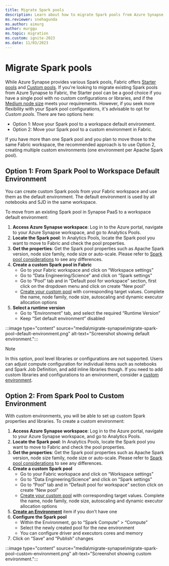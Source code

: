 ```yaml
---
title: Migrate Spark pools
description: Learn about how to migrate Spark pools from Azure Synapse Spark to Fabric.
ms.reviewer: snehagunda
ms.author: aimurg
author: murggu
ms.topic: migration
ms.custom: ignite-2023
ms.date: 11/03/2023
---
```


# Migrate Spark pools

While Azure Synapse provides various Spark pools, Fabric offers [Starter pools](configure-starter-pools.md) and [Custom pools](create-custom-spark-pools.md). If you're looking to migrate existing Spark pools from Azure Synapse to Fabric, the Starter pool can be a good choice if you have a single pool with no custom configurations or libraries, and if the [Medium node size](spark-compute.md) meets your requirements. However, if you seek more flexibility with your Spark pool configurations, it's advisable to opt for *Custom pools*. There are two options here: 

* Option 1: Move your Spark pool to a workspace default environment.
* Option 2: Move your Spark pool to a custom environment in Fabric. 

If you have more than one Spark pool and you plan to move those to the same Fabric workspace, the recommended approach is to use Option 2, creating multiple custom environments (one environment per Apache Spark pool).

## Option 1: From Spark Pool to Workspace Default Environment

You can create custom Spark pools from your Fabric workspace and use them as the default environment. The default environment is used by all notebooks and SJD in the same workspace. 

To move from an existing Spark pool in Synapse PaaS to a workspace default environment:

1. **Access Azure Synapse workspace**: Log in to the Azure portal, navigate to your Azure Synapse workspace, and go to Analytics Pools.
1.	**Locate the Spark pool**: In Analytics Pools, locate the Spark pool you want to move to Fabric and check the pool properties. 
1.	**Get the properties**: Get the Spark pool properties such as Apache Spark version, node size family, node size or auto-scale. Please refer to [Spark pool considerations](TBC) to see any differences.
1.	**Create a custom Spark pool in Fabric**
    * Go to your Fabric workspace and click on “Workspace settings”
    * Go to “Data Engineering/Science” and click on “Spark settings”
    * Go to “Pool” tab and in “Default pool for workspace” section, first click on the dropdown menu and click on create “New pool”
    * [Create your custom pool](create-custom-spark-pools.md) with corresponding target values. Complete the name, node family, node size, autoscaling and dynamic executor allocation options
5.	**Select a runtime version**
    * Go to “Environment” tab, and select the required “Runtime Version”
    * Keep “Set default environment” disabled

:::image type="content" source="media\migrate-synapse\migrate-spark-pool-default-environment.png" alt-text="Screenshot showing default environment.":::

> [!NOTE]
> In this option, pool level libraries or configurations are not supported. Users can adjust compute configuration for individual items such as notebooks and Spark Job Definition, and add inline libraries though. If you need to add custom libraries and configurations to an environment, consider a [custom environment](TBC).

## Option 2: From Spark Pool to Custom Environment

With custom environments, you will be able to set up custom Spark properties and libraries. To create a custom environment:

1.	**Access Azure Synapse workspace**: Log in to the Azure portal, navigate to your Azure Synapse workspace, and go to Analytics Pools.
1.	**Locate the Spark pool**: In Analytics Pools, locate the Spark pool you want to move to Fabric and check the pool properties. 
1.	**Get the properties**: Get the Spark pool properties such as Apache Spark version, node size family, node size or auto-scale. Please refer to [Spark pool considerations](TBC) to see any differences.
1.	**Create a custom Spark pool**
    * Go to your Fabric workspace and click on “Workspace settings”
    * Go to “Data Engineering/Science” and click on “Spark settings”
    * Go to “Pool” tab and in “Default pool for workspace” section click on create “New pool”
    * [Create your custom pool](create-custom-spark-pools.md) with corresponding target values. Complete the name, node family, node size, autoscaling and dynamic executor allocation options
1.	**[Create an Environment](TBC)** item if you don’t have one
1.	**Configure the Spark pool**
    * Within the Environment, go to “Spark Compute” > “Compute”
    * Select the newly created pool for the new environment
    * You can configure driver and executors cores and memory 
1.	Click on “Save” and “Publish” changes

:::image type="content" source="media\migrate-synapse\migrate-spark-pool-custom-environment.png" alt-text="Screenshot showing custom environment.":::